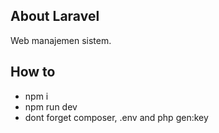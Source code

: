 ## About Laravel

Web manajemen sistem.

## How to

- npm i
- npm run dev
- dont forget composer, .env and php gen:key
